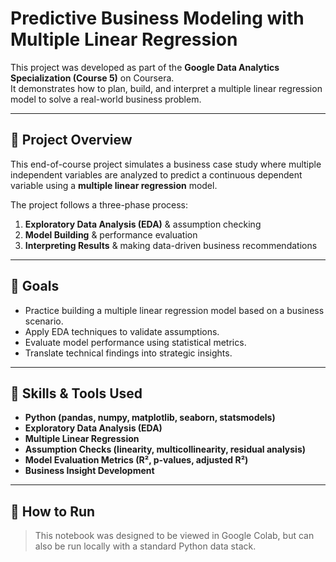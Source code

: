 # Predictive Business Modeling with Multiple Linear Regression

This project was developed as part of the **Google Data Analytics Specialization (Course 5)** on Coursera.  
It demonstrates how to plan, build, and interpret a multiple linear regression model to solve a real-world business problem.

---

## 📌 Project Overview

This end-of-course project simulates a business case study where multiple independent variables are analyzed to predict a continuous dependent variable using a **multiple linear regression** model.

The project follows a three-phase process:
1. **Exploratory Data Analysis (EDA)** & assumption checking
2. **Model Building** & performance evaluation
3. **Interpreting Results** & making data-driven business recommendations

---

## 🎯 Goals

- Practice building a multiple linear regression model based on a business scenario.
- Apply EDA techniques to validate assumptions.
- Evaluate model performance using statistical metrics.
- Translate technical findings into strategic insights.

---

## 🧠 Skills & Tools Used

- **Python (pandas, numpy, matplotlib, seaborn, statsmodels)**
- **Exploratory Data Analysis (EDA)**
- **Multiple Linear Regression**
- **Assumption Checks (linearity, multicollinearity, residual analysis)**
- **Model Evaluation Metrics (R², p-values, adjusted R²)**
- **Business Insight Development**

---

## 🚀 How to Run

> This notebook was designed to be viewed in Google Colab, but can also be run locally with a standard Python data stack.
